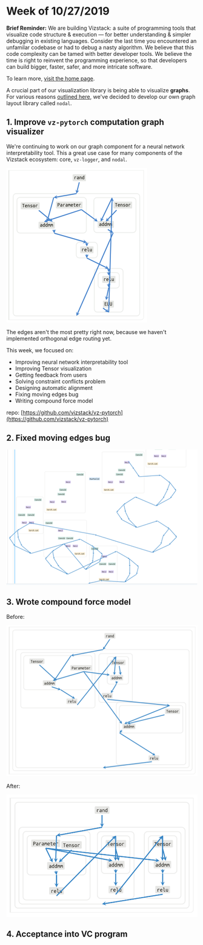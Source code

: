 # Week of 10/27/2019
**Brief Reminder:** We are building Vizstack: a suite of programming tools that visualize code structure & execution — for better understanding & simpler debugging in existing languages. Consider the last time you encountered an unfamilar codebase or had to debug a nasty algorithm. We believe that this code complexity can be tamed with better developer tools. We believe the time is right to reinvent the programming experience, so that developers can build bigger, faster, safer, and more intricate software.

To learn more, [visit the home page](https://github.com/vizstack/blog/).

A crucial part of our visualization library is being able to visualize **graphs**. For various reasons [outlined here](https://github.com/vizstack/blog/blob/master/WEEK-09-08.md), we've decided to develop our own graph layout library called `nodal`.

## 1. Improve `vz-pytorch` computation graph visualizer

We're continuing to work on our graph component for a neural network interpretability tool. This a great use case for many components of the Vizstack ecosystem: core, `vz-logger`, and `nodal`.

![vz-pytorch](https://github.com/vizstack/blog/blob/master/img/vzpytorch-small.png)

The edges aren't the most pretty right now, because we haven't implemented orthogonal edge routing yet.

This week, we focused on:
- Improving neural network interpretability tool
- Improving Tensor visualization
- Getting feedback from users
- Solving constraint conflicts problem
- Designing automatic alignment
- Fixing moving edges bug
- Writing compound force model

repo: [https://github.com/vizstack/vz-pytorch](https://github.com/vizstack/vz-pytorch)

## 2. Fixed moving edges bug

![moving-edges](https://github.com/vizstack/blog/blob/master/img/shifting-edges-bug.png)

## 3. Wrote compound force model

Before:

![moving-edges](https://github.com/vizstack/blog/blob/master/img/compound-force-before.png)

After:

![moving-edges](https://github.com/vizstack/blog/blob/master/img/compound-force-after.png)

## 4. Acceptance into VC program

